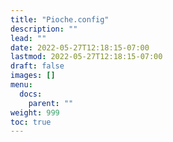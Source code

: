 ```yaml
---
title: "Pioche.config"
description: ""
lead: ""
date: 2022-05-27T12:18:15-07:00
lastmod: 2022-05-27T12:18:15-07:00
draft: false
images: []
menu:
  docs:
    parent: ""
weight: 999
toc: true
---
```

